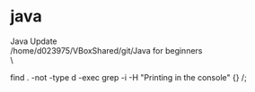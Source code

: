 # java
Java Update\
/home/d023975/VBoxShared/git/Java for beginners\
\


find . -not -type d -exec grep -i -H "Printing in the console" {} /\;
 


